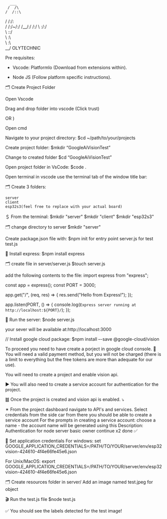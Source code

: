       ___   
     /  /\  
    /  /::\ 
   /  /:/\:\
  /  /:/~/:/
 /__/:/ /:/ 
 \  \:\/:/  
  \  \::/   
   \  \:\   
    \  \:\  
     \__\/  OLYTECHNIC


Pre requisites:

- Vscode:
	  PlatformIo (Download from extensions within).

- Node JS (Follow platform specific instructions).


🗂️ Create Project Folder

Open Vscode

Drag and drop folder into vscode
(Click trust)

OR )

Open cmd

Navigate to your project directory:
$cd ~/path/to/your/projects

Create project folder:
$mkdir “GoogleAiVisionTest”

Change to created folder
$cd “GoogleAiVisionTest”

Open project folder in VsCode: 
$code .

Open terminal in vscode use the terminal tab of the window title bar:

🗂️ Create 3 folders:

	server
	client
	esp32s3(feel free to replace with your actual board)

＄ From the terminal:
$mkdir "server"
$mkdir "client"
$mkdir "esp32s3"

🗂️ change directory to server
$mkdir "server"

Create package.json file with:
$npm init
    for entry point server.js
    for test test.js

🍦 Install express:
$npm install express

🗂️ create file in server/server.js
$touch server.js

add the following contents to the file:
  import express from "express";
  
  const app = express();
  const PORT = 3000;

  app.get("/", (req, res) => {
    res.send("Hello from Express!");
  });

  app.listen(PORT, () => {
    console.log(`Express server running at http://localhost:${PORT}/`);
  });


🥳 Run the server:
$node server.js

  your sever will be available at:http://localhost:3000
 
// Install google cloud package:
$npm install –-save @google-cloud/vision

To proceed you need to have create a porject in google cloud console. 
🚨 You will need a valid payment method, but you will not be charged 
  (there is a limit to everything  but the free tokens are more than adequate for our use). 

You will need to create a project and enable vision api. 

► You will also need to create a service account for authentication for the project. 

䷾ Once the project is created and vision api is enabled. ⤵

✴ From the project dashboard navigate to API's and services.
    Select credentials from the side car from there you should be able to create a service account
    For the prompts in creating a service account:
    choose a name - the account name will be generated using this
    Description: Authentication for node server
    basic
      owner
    continue x2
    done ✅


🚨 Set application credentials
  For windows:
  set GOOGLE_APPLICATION_CREDENTIALS=/PATH/TO/YOUR/server/env/esp32vision-424610-4f4e66fe45e6.json
  
  For Unix/MacOS:
  export GOOGLE_APPLICATION_CREDENTIALS=/PATH/TO/YOUR/server/env/esp32vision-424610-4f4e66fe45e6.json

🗂️ Create resources folder in server/
Add an image named test.jpeg for object

🎬 Run the test.js file
$node test.js

✅ You should see the labels detected for the test image!

